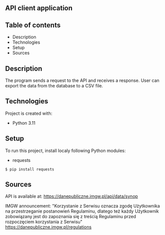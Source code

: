 ## API client application

## Table of contents
* Description
* Technologies
* Setup
* Sources

## Description 
The program sends a request to the API and receives a response. 
User can export the data from the database to a CSV file. 

## Technologies 
Project is created with:
* Python 3.11

## Setup
To run this project, install localy following Python modules:
* requests

```
$ pip install requests
```

## Sources
API is available at: https://danepubliczne.imgw.pl/api/data/synop

IMGW announcement: "Korzystanie z Serwisu oznacza zgodę Użytkownika na 
przestrzeganie postanowień Regulaminu, dlatego też każdy Użytkownik 
zobowiązany jest do zapoznania się z treścią Regulaminu przed rozpoczęciem 
korzystania z Serwisu" 
https://danepubliczne.imgw.pl/regulations
